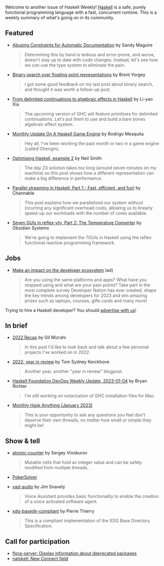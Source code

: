 Welcome to another issue of Haskell Weekly!
[Haskell](https://www.haskell.org) is a safe, purely functional programming language with a fast, concurrent runtime.
This is a weekly summary of what's going on in its community.

## Featured

- [Abusing Constraints for Automatic Documentation](https://reasonablypolymorphic.com/blog/abusing-constraints/index.html) by Sandy Maguire
  > Determining this by hand is tedious and error-prone, and worse, doesn't stay up to date with code changes. Instead, let's see how we can use the type system to eliminate the pain.

- [Binary search over floating point representations](https://byorgey.wordpress.com/2023/01/02/binary-search-over-floating-point-representations/) by Brent Yorgey
  > I got some good feedback on my last post about binary search, and thought it was worth a follow-up post.

- [From delimited continuations to algebraic effects in Haskell](https://blog.poisson.chat/posts/2023-01-02-del-cont-examples.html) by Li-yao Xia
  > The upcoming version of GHC will feature primitives for delimited continuations. Let's put them to use and build a bare bones algebraic effect system.

- [Monthly Update On A Haskell Game Engine](https://discourse.haskell.org/t/monthly-update-on-a-haskell-game-engine/5515?u=taylorfausak) by Rodrigo Mesquita
  > Hey all, I've been working the past month or two in a game engine (called Ghengin).

- [Optimising Haskell, example 2](https://work.njae.me.uk/2023/01/02/optimising-haskell-example-2/) by Neil Smith
  > The day 23 solution takes too long (around seven minutes on my machine) so this post shows how a different representation can make a big difference in performance.

- [Parallel streaming in Haskell: Part 1 - Fast, efficient, and fun!](https://www.channable.com/tech/parallel-streaming-in-haskell-part-1-fast-efficient-fun) by Channable
  > This post explains how we parallelized our system without incurring any significant overhead costs, allowing us to linearly speed-up our workloads with the number of cores available.

- [Seven GUIs in reflex-vty, Part 2: The Temperature Converter](https://blog.obsidian.systems/seven-guis-in-reflex-vty-part-2-the-temperature-converter/) by Obsidian Systems
  > We're going to implement the 7GUIs in Haskell using the reflex functional reactive programming framework.

## Jobs

<!-- Runs on 2022-12-08, 2022-12-15, 2023-01-05 & 2022-01-12. -->
- [Make an impact on the developer ecosystem](https://developereconomics.net/?member_id=haskell) (ad)
  > Are you using the same platforms and apps? What have you stopped using and what are your pain points? Take part in the most complete survey Developer Nation has ever created, shape the key trends among developers for 2023 and win amazing prizes such as laptops, courses, gifts cards and many more!

Trying to hire a Haskell developer?
You should [advertise with us](https://haskellweekly.news/advertising.html)!

## In brief

- [2022 Recap](https://gilmi.me/blog/post/2022/12/31/my-2022) by Gil Mizrahi
  > In this post I'd like to look back and talk about a few personal projects I've worked on in 2022.

- [2022; year in review](https://cs-syd.eu/posts/2023-01-03-2022-year-in-review) by Tom Sydney Kerckhove
  > Another year, another "year in review" blogpost.

- [Haskell Foundation DevOps Weekly Update, 2023-01-04](https://discourse.haskell.org/t/haskell-foundation-devops-weekly-update-2023-01-04/5536?u=taylorfausak) by Bryan Richter
  > I'm still working on notarization of GHC installation files for Mac.

- [Monthly Hask Anything (January 2023)](https://np.reddit.com/r/haskell/comments/100cay9/monthly_hask_anything_january_2023/)
  > This is your opportunity to ask any questions you feel don't deserve their own threads, no matter how small or simple they might be!

## Show & tell

- [atomic-counter](https://np.reddit.com/r/haskell/comments/zz0btr/ann_atomiccounter_package_fast_shared_mutable/) by Sergey Vinokurov
  > Mutable cells that hold an integer value and can be safely modified from multiple threads.

- [PokerSolver](https://np.reddit.com/r/haskell/comments/100adig/feedback_on_my_first_haskell_project_a_poker/)

- [vad-audio](https://np.reddit.com/r/haskell/comments/102bxc1/voice_assistant_app_in_haskell/) by Jim Snavely
  > Voice Assistant provides basic functionality to enable the creation of a voice activated software agent.

- [xdg-basedir-compliant](https://np.reddit.com/r/haskell/comments/100vbzl/published_my_first_haskell_library_on_hackage/) by Pierre Thierry
  > This is a compliant implementation of the XDG Base Directory Specification.

## Call for participation

- [flora-server: Display information about deprecated packages](https://github.com/flora-pm/flora-server/issues/319)
- [natskell: New Connect field](https://github.com/samisagit/natskell/issues/84)
